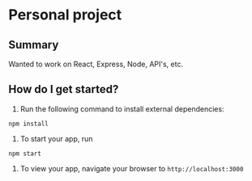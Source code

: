 # Personal project

## Summary
Wanted to work on React, Express, Node, API's, etc. 

## How do I get started?
1. Run the following command to install external dependencies:
````
npm install
````
1. To start your app, run
````
npm start
````
1. To view your app, navigate your browser to `http://localhost:3000`